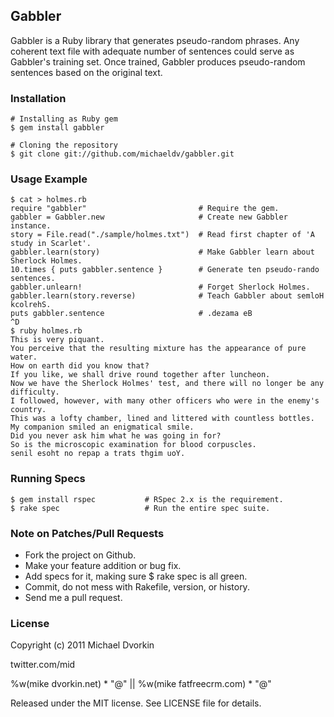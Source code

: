 ## Gabbler ##
Gabbler is a Ruby library that generates pseudo-random phrases. Any coherent
text file with adequate number of sentences could serve as Gabbler's training
set. Once trained, Gabbler produces pseudo-random sentences based on the
original text.

### Installation ###
    # Installing as Ruby gem
    $ gem install gabbler

    # Cloning the repository
    $ git clone git://github.com/michaeldv/gabbler.git

### Usage Example ###

    $ cat > holmes.rb
    require "gabbler"                         # Require the gem.
    gabbler = Gabbler.new                     # Create new Gabbler instance.
    story = File.read("./sample/holmes.txt")  # Read first chapter of 'A study in Scarlet'.
    gabbler.learn(story)                      # Make Gabbler learn about Sherlock Holmes.
    10.times { puts gabbler.sentence }        # Generate ten pseudo-rando sentences.
    gabbler.unlearn!                          # Forget Sherlock Holmes.
    gabbler.learn(story.reverse)              # Teach Gabbler about semloH kcolrehS.
    puts gabbler.sentence                     # .dezama eB
    ^D
    $ ruby holmes.rb
    This is very piquant.
    You perceive that the resulting mixture has the appearance of pure water.
    How on earth did you know that?
    If you like, we shall drive round together after luncheon.
    Now we have the Sherlock Holmes' test, and there will no longer be any difficulty.    
    I followed, however, with many other officers who were in the enemy's country.    
    This was a lofty chamber, lined and littered with countless bottles.
    My companion smiled an enigmatical smile.
    Did you never ask him what he was going in for?
    So is the microscopic examination for blood corpuscles.    
    senil esoht no repap a trats thgim uoY.

### Running Specs ###

    $ gem install rspec           # RSpec 2.x is the requirement.
    $ rake spec                   # Run the entire spec suite.

### Note on Patches/Pull Requests ###
* Fork the project on Github.
* Make your feature addition or bug fix.
* Add specs for it, making sure $ rake spec is all green.
* Commit, do not mess with Rakefile, version, or history.
* Send me a pull request.

### License ###
Copyright (c) 2011 Michael Dvorkin

twitter.com/mid

%w(mike dvorkin.net) * "@" || %w(mike fatfreecrm.com) * "@"

Released under the MIT license. See LICENSE file for details.
